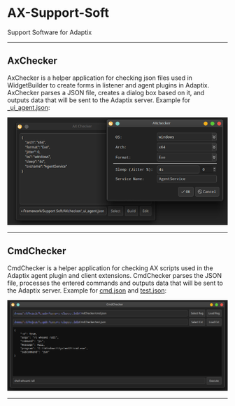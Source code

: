 # AX-Support-Soft
Support Software for Adaptix

---

## AxChecker

AxChecker is a helper application for checking json files used in WidgetBuilder to create forms in listener and agent plugins in Adaptix. AxChecker parses a JSON file, creates a dialog box based on it, and outputs data that will be sent to the Adaptix server. Example for [_ui_agent.json](./files/example/_ui_agent.json):

![](./files/img/ax_checker_01.png)

---

## CmdChecker

CmdChecker is a helper application for checking AX scripts used in the Adaptix agent plugin and client extensions. CmdChecker parses the JSON file, processes the entered commands and outputs data that will be sent to the Adaptix server. Example for [cmd.json](./files/example/cmd.json) and [test.json](./files/example/test.json):

![](./files/img/cmd_checker_01.png)

---